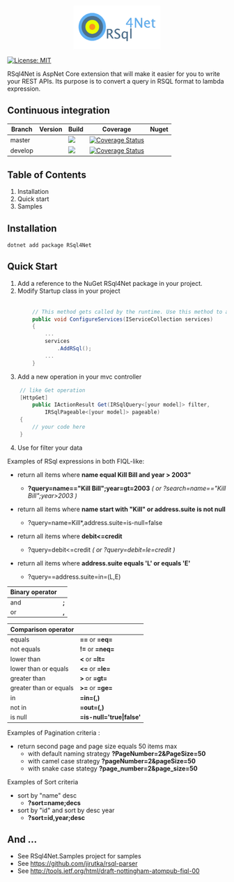 
<p align="center">
<img src="docs/logo.svg" alt="logo" height="100">
</p>

[![License: MIT](https://img.shields.io/badge/License-MIT-green.svg)](https://github.com/gwendallg/rsql4net/blob/develop/LICENSE)

RSql4Net is AspNet Core extension that will make it easier for you to write your REST APIs. Its purpose is to convert a query in RSQL format to lambda expression.

## Continuous integration

| Branch                      |  Version      | Build        | Coverage       | Nuget       |
|-----------------------------|---------------|----------------|--------------|--------------|
| master                      |  | ![](https://api.travis-ci.org/gwendallg/rsql4net.png?branch=master) | [![Coverage Status](https://coveralls.io/repos/github/gwendallg/rsql4net/badge.svg?branch=master)](https://coveralls.io/github/gwendallg/rsql4net?branch=master) |
| develop                     |  | ![](https://api.travis-ci.org/gwendallg/rsql4net.png?branch=develop) | [![Coverage Status](https://coveralls.io/repos/github/gwendallg/rsql4net/badge.svg?branch=develop)](https://coveralls.io/github/gwendallg/rsql4net?branch=develop) |


## Table of Contents
1. Installation
2. Quick start
3. Samples

## Installation
```
dotnet add package RSql4Net
```

## Quick Start
1. Add a reference to the NuGet RSql4Net package in your project.
2. Modify Startup class in your project
```csharp

        // This method gets called by the runtime. Use this method to add services to the container.
        public void ConfigureServices(IServiceCollection services)
        {
            ...
            services
                .AddRSql();
            ...
        }
```

3. Add a new operation in your mvc controller

```csharp
	// like Get operation
 	[HttpGet]
        public IActionResult Get(IRSqlQuery<[your model]> filter,
            IRSqlPageable<[your model]> pageable)
	{
		// your code here
	}
```
4. Use for filter your data

Examples of RSql expressions in both FIQL-like:

* return all items where **name equal Kill Bill and year > 2003"**
    - **?query=name=="Kill Bill";year=gt=2003** *( or ?search=name=="Kill Bill";year>2003 )*

* return all items where **name start with "Kill" or address.suite is not null**
    - ?query=name=Kill*,address.suite=is-null=false

* return all items where **debit<=credit**
    - ?query=debit<=credit *( or ?query=debit=le=credit )*

* return all items where **address.suite equals 'L' or equals 'E'**
    - ?query==address.suite=in=(L,E)

| Binary operator||
|-|-|
|and| **;**|
|or| **,**|

| Comparison operator||
|-|-|
|equals|**==** or **=eq=**|
|not equals|**!=** or **=neq=**|
|lower than|**<** or **=lt=**|
|lower than or equals|**<=** or **=le=**|
|greater than|**>** or **=gt=**|
|greater than or equals|**>=** or **=ge=**|
|in|**=in=(,)**|
|not in| **=out=(,)**|
|is null|**=is-null='true\|false'**|


Examples of Pagination criteria :

* return second page and page size equals 50 items max
    - with default naming strategy
    **?PageNumber=2&PageSize=50**
    - with camel case strategy
    **?pageNumber=2&pageSize=50**
    - with snake case stategy
    **?page_number=2&page_size=50**

Examples of Sort criteria

* sort by "name" desc
    - **?sort=name;decs**
* sort by "id" and sort by desc year
    - **?sort=id,year;desc**

## And ...

* See RSql4Net.Samples project for samples 
* See https://github.com/jirutka/rsql-parser
* See http://tools.ietf.org/html/draft-nottingham-atompub-fiql-00
